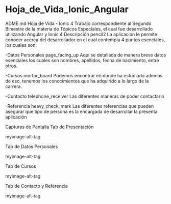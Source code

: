 # Hoja_de_Vida_Ionic_Angular
ADME.md
Hoja de Vida - Ionic 4
Trabajo correspondiente al Segundo Bimestre de la materia de Tópicos Especiales, el cual fue desarrollado utilizando Angular y Ionic 4
Descripción pencil2
La aplicación le permite conocer acerca del desarrollador en el cual contempla 4 puntos esenciales, los cuales son:

-Datos Personales page_facing_up
Aquí se detallada de manera breve datos esenciales los cuales son nombres, apellidos, fecha de nacimiento, entre otros.

-Cursos mortar_board
Podemos encontrar en donde ha estudiado además de eso, tenemos los conocimientos que ha adquirido a lo largo de la carrera.

-Contacto telephone_receiver
Las diferentes maneras de poder contactarlo

-Referencia heavy_check_mark
Las diferentes referencias que pueden asegurar que tipo de persona es la encargada de desarrollar la presenta aplicación

Capturas de Pantalla
Tab de Presentación

myimage-alt-tag

Tab de Datos Personales

myimage-alt-tag

Tab de Cursos

myimage-alt-tag

Tab de Contacto y Referencia

myimage-alt-tag
